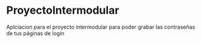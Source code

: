 # ProyectoIntermodular
 Aplciacion para el proyecto intermodular para poder grabar las contraseñas de tus páginas de login
